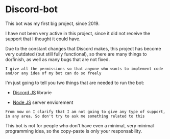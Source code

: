 # Discord-bot

This bot was my first big project, since 2019.

I have not been very active in this project, since it did not receive the support that I thought it could have. 

Due to the constant changes that Discord makes, this project has become very outdated (but still fully functional), so there are many things to do/finish, as well as many bugs that are not fixed.


`I give all the permissions so that anyone who wants to implement code and/or any idea of my bot can do so freely`

I'm just going to tell you two things that are needed to run the bot:

- [Discord JS](https://discord.js.org/#/docs/discord.js/main/general/welcome) librarie
* [Node JS](https://nodejs.org/es/) server enviorement

`From now on I clarify that I am not going to give any type of support, in any area. So don't try to ask me something related to this`

This bot is not for people who don't have even a minimal, very minimal programming idea, so the copy-paste is only your responsability.

